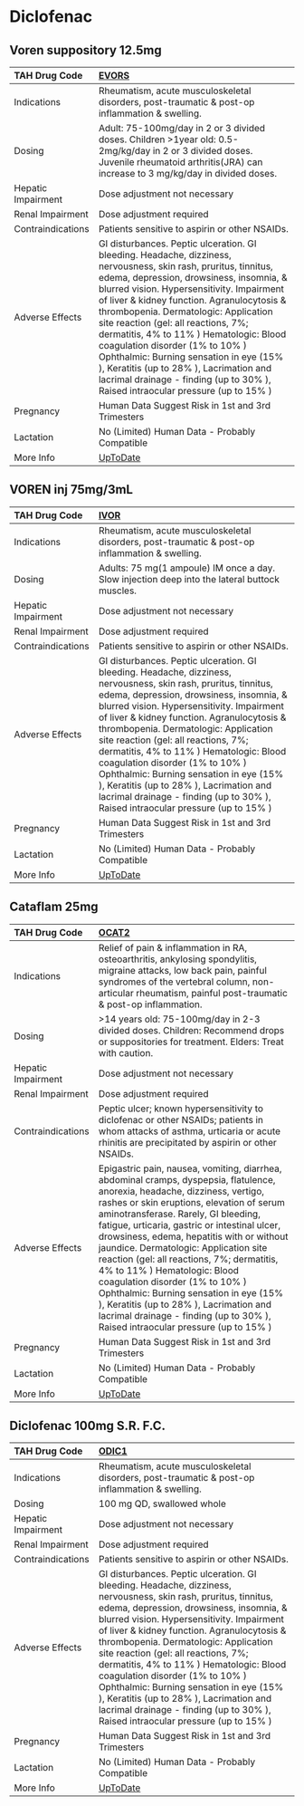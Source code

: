 # Diclofenac

## Voren suppository 12.5mg

| TAH Drug Code      | [EVORS](https://www.tahsda.org.tw/drugs/hissearch.php?drug_code=EVORS)                                                                                                                                                                                                                                                                                                                                                                                                                                                                                                                      |
|:-------------------|:--------------------------------------------------------------------------------------------------------------------------------------------------------------------------------------------------------------------------------------------------------------------------------------------------------------------------------------------------------------------------------------------------------------------------------------------------------------------------------------------------------------------------------------------------------------------------------------------|
| Indications        | Rheumatism, acute musculoskeletal disorders, post-traumatic & post-op inflammation & swelling.                                                                                                                                                                                                                                                                                                                                                                                                                                                                                              |
| Dosing             | Adult: 75-100mg/day in 2 or 3 divided doses. Children >1year old: 0.5-2mg/kg/day in 2 or 3 divided doses. Juvenile rheumatoid arthritis(JRA) can increase to 3 mg/kg/day in divided doses.                                                                                                                                                                                                                                                                                                                                                                                                  |
| Hepatic Impairment | Dose adjustment not necessary                                                                                                                                                                                                                                                                                                                                                                                                                                                                                                                                                               |
| Renal Impairment   | Dose adjustment required                                                                                                                                                                                                                                                                                                                                                                                                                                                                                                                                                                    |
| Contraindications  | Patients sensitive to aspirin or other NSAIDs.                                                                                                                                                                                                                                                                                                                                                                                                                                                                                                                                              |
| Adverse Effects    | GI disturbances. Peptic ulceration. GI bleeding. Headache, dizziness, nervousness, skin rash, pruritus, tinnitus, edema, depression, drowsiness, insomnia, & blurred vision. Hypersensitivity. Impairment of liver & kidney function. Agranulocytosis & thrombopenia. Dermatologic: Application site reaction (gel: all reactions, 7%; dermatitis, 4% to 11% ) Hematologic: Blood coagulation disorder (1% to 10% ) Ophthalmic: Burning sensation in eye (15% ), Keratitis (up to 28% ), Lacrimation and lacrimal drainage - finding (up to 30% ), Raised intraocular pressure (up to 15% ) |
| Pregnancy          | Human Data Suggest Risk in 1st and 3rd Trimesters                                                                                                                                                                                                                                                                                                                                                                                                                                                                                                                                           |
| Lactation          | No (Limited) Human Data - Probably Compatible                                                                                                                                                                                                                                                                                                                                                                                                                                                                                                                                               |
| More Info          | [UpToDate](https://www.uptodate.com/contents/diclofenac-drug-information)                                                                                                                                                                                                                                                                                                                                                                                                                                                                                                                   |

## VOREN inj 75mg/3mL

| TAH Drug Code      | [IVOR](https://www.tahsda.org.tw/drugs/hissearch.php?drug_code=IVOR)                                                                                                                                                                                                                                                                                                                                                                                                                                                                                                                        |
|:-------------------|:--------------------------------------------------------------------------------------------------------------------------------------------------------------------------------------------------------------------------------------------------------------------------------------------------------------------------------------------------------------------------------------------------------------------------------------------------------------------------------------------------------------------------------------------------------------------------------------------|
| Indications        | Rheumatism, acute musculoskeletal disorders, post-traumatic & post-op inflammation & swelling.                                                                                                                                                                                                                                                                                                                                                                                                                                                                                              |
| Dosing             | Adults: 75 mg(1 ampoule) IM once a day. Slow injection deep into the lateral buttock muscles.                                                                                                                                                                                                                                                                                                                                                                                                                                                                                               |
| Hepatic Impairment | Dose adjustment not necessary                                                                                                                                                                                                                                                                                                                                                                                                                                                                                                                                                               |
| Renal Impairment   | Dose adjustment required                                                                                                                                                                                                                                                                                                                                                                                                                                                                                                                                                                    |
| Contraindications  | Patients sensitive to aspirin or other NSAIDs.                                                                                                                                                                                                                                                                                                                                                                                                                                                                                                                                              |
| Adverse Effects    | GI disturbances. Peptic ulceration. GI bleeding. Headache, dizziness, nervousness, skin rash, pruritus, tinnitus, edema, depression, drowsiness, insomnia, & blurred vision. Hypersensitivity. Impairment of liver & kidney function. Agranulocytosis & thrombopenia. Dermatologic: Application site reaction (gel: all reactions, 7%; dermatitis, 4% to 11% ) Hematologic: Blood coagulation disorder (1% to 10% ) Ophthalmic: Burning sensation in eye (15% ), Keratitis (up to 28% ), Lacrimation and lacrimal drainage - finding (up to 30% ), Raised intraocular pressure (up to 15% ) |
| Pregnancy          | Human Data Suggest Risk in 1st and 3rd Trimesters                                                                                                                                                                                                                                                                                                                                                                                                                                                                                                                                           |
| Lactation          | No (Limited) Human Data - Probably Compatible                                                                                                                                                                                                                                                                                                                                                                                                                                                                                                                                               |
| More Info          | [UpToDate](https://www.uptodate.com/contents/diclofenac-drug-information)                                                                                                                                                                                                                                                                                                                                                                                                                                                                                                                   |

## Cataflam 25mg

| TAH Drug Code      | [OCAT2](https://www.tahsda.org.tw/drugs/hissearch.php?drug_code=OCAT2)                                                                                                                                                                                                                                                                                                                                                                                                                                                                                                                                                                          |
|:-------------------|:------------------------------------------------------------------------------------------------------------------------------------------------------------------------------------------------------------------------------------------------------------------------------------------------------------------------------------------------------------------------------------------------------------------------------------------------------------------------------------------------------------------------------------------------------------------------------------------------------------------------------------------------|
| Indications        | Relief of pain & inflammation in RA, osteoarthritis, ankylosing spondylitis, migraine attacks, low back pain, painful syndromes of the vertebral column, non-articular rheumatism, painful post-traumatic & post-op inflammation.                                                                                                                                                                                                                                                                                                                                                                                                               |
| Dosing             | >14 years old: 75-100mg/day in 2-3 divided doses. Children: Recommend drops or suppositories for treatment. Elders: Treat with caution.                                                                                                                                                                                                                                                                                                                                                                                                                                                                                                         |
| Hepatic Impairment | Dose adjustment not necessary                                                                                                                                                                                                                                                                                                                                                                                                                                                                                                                                                                                                                   |
| Renal Impairment   | Dose adjustment required                                                                                                                                                                                                                                                                                                                                                                                                                                                                                                                                                                                                                        |
| Contraindications  | Peptic ulcer; known hypersensitivity to diclofenac or other NSAIDs; patients in whom attacks of asthma, urticaria or acute rhinitis are precipitated by aspirin or other NSAIDs.                                                                                                                                                                                                                                                                                                                                                                                                                                                                |
| Adverse Effects    | Epigastric pain, nausea, vomiting, diarrhea, abdominal cramps, dyspepsia, flatulence, anorexia, headache, dizziness, vertigo, rashes or skin eruptions, elevation of serum aminotransferase. Rarely, GI bleeding, fatigue, urticaria, gastric or intestinal ulcer, drowsiness, edema, hepatitis with or without jaundice. Dermatologic: Application site reaction (gel: all reactions, 7%; dermatitis, 4% to 11% ) Hematologic: Blood coagulation disorder (1% to 10% ) Ophthalmic: Burning sensation in eye (15% ), Keratitis (up to 28% ), Lacrimation and lacrimal drainage - finding (up to 30% ), Raised intraocular pressure (up to 15% ) |
| Pregnancy          | Human Data Suggest Risk in 1st and 3rd Trimesters                                                                                                                                                                                                                                                                                                                                                                                                                                                                                                                                                                                               |
| Lactation          | No (Limited) Human Data - Probably Compatible                                                                                                                                                                                                                                                                                                                                                                                                                                                                                                                                                                                                   |
| More Info          | [UpToDate](https://www.uptodate.com/contents/diclofenac-drug-information)                                                                                                                                                                                                                                                                                                                                                                                                                                                                                                                                                                       |

## Diclofenac 100mg S.R. F.C.

| TAH Drug Code      | [ODIC1](https://www.tahsda.org.tw/drugs/hissearch.php?drug_code=ODIC1)                                                                                                                                                                                                                                                                                                                                                                                                                                                                                                                      |
|:-------------------|:--------------------------------------------------------------------------------------------------------------------------------------------------------------------------------------------------------------------------------------------------------------------------------------------------------------------------------------------------------------------------------------------------------------------------------------------------------------------------------------------------------------------------------------------------------------------------------------------|
| Indications        | Rheumatism, acute musculoskeletal disorders, post-traumatic & post-op inflammation & swelling.                                                                                                                                                                                                                                                                                                                                                                                                                                                                                              |
| Dosing             | 100 mg QD, swallowed whole                                                                                                                                                                                                                                                                                                                                                                                                                                                                                                                                                                  |
| Hepatic Impairment | Dose adjustment not necessary                                                                                                                                                                                                                                                                                                                                                                                                                                                                                                                                                               |
| Renal Impairment   | Dose adjustment required                                                                                                                                                                                                                                                                                                                                                                                                                                                                                                                                                                    |
| Contraindications  | Patients sensitive to aspirin or other NSAIDs.                                                                                                                                                                                                                                                                                                                                                                                                                                                                                                                                              |
| Adverse Effects    | GI disturbances. Peptic ulceration. GI bleeding. Headache, dizziness, nervousness, skin rash, pruritus, tinnitus, edema, depression, drowsiness, insomnia, & blurred vision. Hypersensitivity. Impairment of liver & kidney function. Agranulocytosis & thrombopenia. Dermatologic: Application site reaction (gel: all reactions, 7%; dermatitis, 4% to 11% ) Hematologic: Blood coagulation disorder (1% to 10% ) Ophthalmic: Burning sensation in eye (15% ), Keratitis (up to 28% ), Lacrimation and lacrimal drainage - finding (up to 30% ), Raised intraocular pressure (up to 15% ) |
| Pregnancy          | Human Data Suggest Risk in 1st and 3rd Trimesters                                                                                                                                                                                                                                                                                                                                                                                                                                                                                                                                           |
| Lactation          | No (Limited) Human Data - Probably Compatible                                                                                                                                                                                                                                                                                                                                                                                                                                                                                                                                               |
| More Info          | [UpToDate](https://www.uptodate.com/contents/diclofenac-drug-information)                                                                                                                                                                                                                                                                                                                                                                                                                                                                                                                   |

